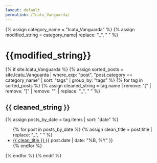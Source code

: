 ```yaml
---
layout: default
permalink: /Icatu_Vanguarda/
---
```


{% assign category_name = "Icatu_Vanguarda" %}
{% assign modified_string = category_name| replace: "_", " " %}
<h1>{{modified_string}}</h1>
{% if site.Icatu_Vanguarda %}
{% assign sorted_posts = site.Icatu_Vanguarda | where_exp: "post", "post.category == category_name" | sort: "tags" | group_by: "tags" %}
{% for tag in sorted_posts %}
{% assign cleaned_string = tag.name | remove: "[" | remove: "]" | remove: '"' | replace: "_", " " %}
<h2>{{ cleaned_string }}</h2>
{% assign posts_by_date = tag.items | sort: "date" %}
<ul>
{% for post in posts_by_date %}
{% assign clean_title = post.title | replace: "_", " " %}
<li><a href="{{ post.url | relative_url }}">{{ clean_title }} </a><span>{{ post.date | date: "%B, %Y" }}</span></li>
{% endfor %}
</ul>
{% endfor %}
{% endif %}
